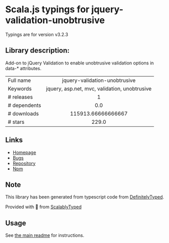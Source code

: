 
# Scala.js typings for jquery-validation-unobtrusive

Typings are for version v3.2.3

## Library description:
Add-on to jQuery Validation to enable unobtrusive validation options in data-* attributes.

|                    |                 |
| ------------------ | :-------------: |
| Full name          | jquery-validation-unobtrusive |
| Keywords           | jquery, asp.net, mvc, validation, unobtrusive |
| # releases         | 1 |
| # dependents       | 0.0 |
| # downloads        | 115913.66666666667 |
| # stars            | 229.0 |

## Links
- [Homepage](https://github.com/aspnet/jquery-validation-unobtrusive)
- [Bugs](https://github.com/aspnet/jquery-validation-unobtrusive/issues)
- [Repository](https://github.com/aspnet/jquery-validation-unobtrusive)
- [Npm](https://www.npmjs.com/package/jquery-validation-unobtrusive)
    


## Note
This library has been generated from typescript code from [DefinitelyTyped](https://definitelytyped.org).

Provided with :purple_heart: from [ScalablyTyped](https://github.com/oyvindberg/ScalablyTyped)

## Usage
See [the main readme](../../readme.md) for instructions.


